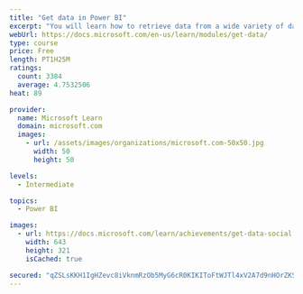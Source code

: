 ```yaml
---
title: "Get data in Power BI"
excerpt: "You will learn how to retrieve data from a wide variety of data sources, including Microsoft Excel, relational databases, and NoSQL data stores. You will also learn how to improve performance while retrieving data."
webUrl: https://docs.microsoft.com/en-us/learn/modules/get-data/
type: course
price: Free
length: PT1H25M
ratings:
  count: 3384
  average: 4.7532506
heat: 89

provider:
  name: Microsoft Learn
  domain: microsoft.com
  images:
    - url: /assets/images/organizations/microsoft.com-50x50.jpg
      width: 50
      height: 50

levels:
  - Intermediate

topics:
  - Power BI

images:
  - url: https://docs.microsoft.com/learn/achievements/get-data-social.png
    width: 643
    height: 321
    isCached: true

secured: "qZSLsKKH1IgHZevc8iVknmRzOb5MyG6cR0KIKIToFtWJTl4xV2A7d9nHOrZKSBxWuoSrh2URUmiZM641PcWfVCYt9f2sNz2JS9zEM/BG7PnoQ3pWyj6AVzoVxgDFVEY5CR9+p1tOZniPniVRiqS5PTUG0EWfZpqsYvXtHMpezG5KrH6RwoUobjDNRMDFSAK837XSfD8wG0rF+SpkanjgR/ESfSKNpna6ga7Ax/7tb6Rp1OgxJYhQebIeOCkaqmVhg8XBPBiq0Un0C7gpZqld/2BYfl616ApoSLZHRS4XZkbrC6yOPlWVHHwtZMl0qNVLdIwHyOb8cQEjykg7HlzUG63xHbHRVXLWMG1BAqdns9asamnuok1fviOzcthhmH3TAxSGDl1a6niTA5PKZ/3lO4Hy0mz+aeL7Inq8c30Ok4Q=;WJKEwZp1S2b+vI/rH2SD5A=="
---
```


